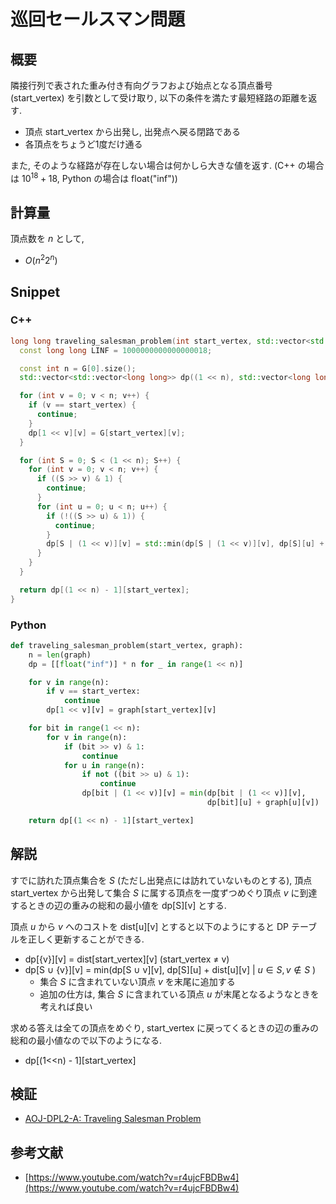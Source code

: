 # 巡回セールスマン問題

## 概要

隣接行列で表された重み付き有向グラフおよび始点となる頂点番号 (start_vertex) を引数として受け取り,
以下の条件を満たす最短経路の距離を返す.

* 頂点 start_vertex から出発し, 出発点へ戻る閉路である
* 各頂点をちょうど1度だけ通る

また, そのような経路が存在しない場合は何かしら大きな値を返す. (C++ の場合は $10^{18} + 18$, Python の場合は float("inf"))

## 計算量

頂点数を $n$ として,

* $O(n^2 2^n)$

## Snippet

### C++

```cpp
long long traveling_salesman_problem(int start_vertex, std::vector<std::vector<long long>> &G) {
  const long long LINF = 1000000000000000018;

  const int n = G[0].size();
  std::vector<std::vector<long long>> dp((1 << n), std::vector<long long>(n, LINF));

  for (int v = 0; v < n; v++) {
    if (v == start_vertex) {
      continue;
    }
    dp[1 << v][v] = G[start_vertex][v];
  }

  for (int S = 0; S < (1 << n); S++) {
    for (int v = 0; v < n; v++) {
      if ((S >> v) & 1) {
        continue;
      }
      for (int u = 0; u < n; u++) {
        if (!((S >> u) & 1)) {
          continue;
        }
        dp[S | (1 << v)][v] = std::min(dp[S | (1 << v)][v], dp[S][u] + G[u][v]);
      }
    }
  }

  return dp[(1 << n) - 1][start_vertex];
}
```

### Python

```python
def traveling_salesman_problem(start_vertex, graph):
    n = len(graph)
    dp = [[float("inf")] * n for _ in range(1 << n)]

    for v in range(n):
        if v == start_vertex:
            continue
        dp[1 << v][v] = graph[start_vertex][v]

    for bit in range(1 << n):
        for v in range(n):
            if (bit >> v) & 1:
                continue
            for u in range(n):
                if not ((bit >> u) & 1):
                    continue
                dp[bit | (1 << v)][v] = min(dp[bit | (1 << v)][v],
                                            dp[bit][u] + graph[u][v])

    return dp[(1 << n) - 1][start_vertex]
```

## 解説

すでに訪れた頂点集合を $S$ (ただし出発点には訪れていないものとする),
頂点 start_vertex から出発して集合 $S$ に属する頂点を一度ずつめぐり頂点 $v$ に到達するときの辺の重みの総和の最小値を dp[S][v] とする.

頂点 $u$ から $v$ へのコストを dist[u][v] とすると以下のようにすると DP テーブルを正しく更新することができる.

* dp[{v}][v] = dist[start_vertex][v] (start_vertex $\neq$ v)
* dp[S $\cup$ {v}][v] = min(dp[S $\cup$ v][v], dp[S][u] + dist[u][v] | $u \in S, v \notin S$ )
  * 集合 $S$ に含まれていない頂点 $v$ を末尾に追加する
  * 追加の仕方は, 集合 $S$ に含まれている頂点 $u$ が末尾となるようなときを考えれば良い

求める答えは全ての頂点をめぐり, start_vertex に戻ってくるときの辺の重みの総和の最小値なので以下のようになる.

* dp[(1<<n) - 1][start_vertex]

## 検証

* [AOJ-DPL2-A: Traveling Salesman Problem](../solution/AOJ-DPL2-A.html)

## 参考文献

* [https://www.youtube.com/watch?v=r4ujcFBDBw4](https://www.youtube.com/watch?v=r4ujcFBDBw4)


